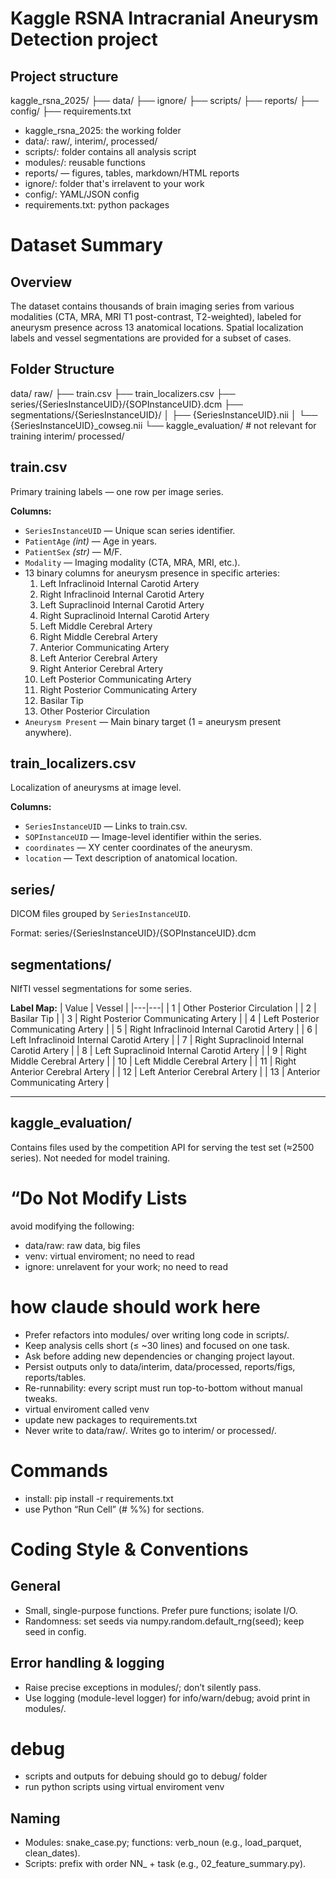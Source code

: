 # Kaggle RSNA Intracranial Aneurysm Detection project

## Project structure
kaggle_rsna_2025/
├── data/
├── ignore/
├── scripts/
├── reports/
├── config/
├── requirements.txt

 - kaggle_rsna_2025: the working folder
 - data/: raw/, interim/, processed/
 - scripts/: folder contains all analysis script
 - modules/: reusable functions
 - reports/ — figures, tables, markdown/HTML reports
 - ignore/: folder that's irrelavent to your work
 - config/: YAML/JSON config
 - requirements.txt: python packages

# Dataset Summary
## Overview
The dataset contains thousands of brain imaging series from various modalities (CTA, MRA, MRI T1 post-contrast, T2-weighted), labeled for aneurysm presence across 13 anatomical locations. Spatial localization labels and vessel segmentations are provided for a subset of cases.


## Folder Structure
data/
raw/
  ├── train.csv
  ├── train_localizers.csv
  ├── series/{SeriesInstanceUID}/{SOPInstanceUID}.dcm
  ├── segmentations/{SeriesInstanceUID}/
  │   ├── {SeriesInstanceUID}.nii
  │   └── {SeriesInstanceUID}_cowseg.nii
  └── kaggle_evaluation/   # not relevant for training
interim/
processed/

## train.csv
Primary training labels — one row per image series.

**Columns:**
- `SeriesInstanceUID` — Unique scan series identifier.
- `PatientAge` *(int)* — Age in years.
- `PatientSex` *(str)* — M/F.
- `Modality` — Imaging modality (CTA, MRA, MRI, etc.).
- 13 binary columns for aneurysm presence in specific arteries:
  1. Left Infraclinoid Internal Carotid Artery  
  2. Right Infraclinoid Internal Carotid Artery  
  3. Left Supraclinoid Internal Carotid Artery  
  4. Right Supraclinoid Internal Carotid Artery  
  5. Left Middle Cerebral Artery  
  6. Right Middle Cerebral Artery  
  7. Anterior Communicating Artery  
  8. Left Anterior Cerebral Artery  
  9. Right Anterior Cerebral Artery  
  10. Left Posterior Communicating Artery  
  11. Right Posterior Communicating Artery  
  12. Basilar Tip  
  13. Other Posterior Circulation
- `Aneurysm Present` — Main binary target (1 = aneurysm present anywhere).

## train_localizers.csv
Localization of aneurysms at image level.

**Columns:**
- `SeriesInstanceUID` — Links to train.csv.
- `SOPInstanceUID` — Image-level identifier within the series.
- `coordinates` — XY center coordinates of the aneurysm.
- `location` — Text description of anatomical location.


## series/
DICOM files grouped by `SeriesInstanceUID`.

Format:
series/{SeriesInstanceUID}/{SOPInstanceUID}.dcm

## segmentations/
NIfTI vessel segmentations for some series.

**Label Map:**
| Value | Vessel |
|---|---|
| 1  | Other Posterior Circulation |
| 2  | Basilar Tip |
| 3  | Right Posterior Communicating Artery |
| 4  | Left Posterior Communicating Artery |
| 5  | Right Infraclinoid Internal Carotid Artery |
| 6  | Left Infraclinoid Internal Carotid Artery |
| 7  | Right Supraclinoid Internal Carotid Artery |
| 8  | Left Supraclinoid Internal Carotid Artery |
| 9  | Right Middle Cerebral Artery |
| 10 | Left Middle Cerebral Artery |
| 11 | Right Anterior Cerebral Artery |
| 12 | Left Anterior Cerebral Artery |
| 13 | Anterior Communicating Artery |

---

## kaggle_evaluation/
Contains files used by the competition API for serving the test set (≈2500 series). Not needed for model training.


# “Do Not Modify Lists
avoid modifying the following: 
 - data/raw: raw data, big files
 - venv: virtual enviroment; no need to read
 - ignore: unrelavent for your work; no need to read



# how claude should work here
 - Prefer refactors into modules/ over writing long code in scripts/.
 - Keep analysis cells short (≤ ~30 lines) and focused on one task.
 - Ask before adding new dependencies or changing project layout.
 - Persist outputs only to data/interim, data/processed, reports/figs, reports/tables.
 - Re-runnability: every script must run top-to-bottom without manual tweaks.
 - virtual enviroment called venv
 - update new packages to requirements.txt
 - Never write to data/raw/. Writes go to interim/ or processed/.

#  Commands
 - install: pip install -r requirements.txt
 - use Python “Run Cell” (# %%) for sections.


# Coding Style & Conventions
## General
 - Small, single-purpose functions. Prefer pure functions; isolate I/O.
 - Randomness: set seeds via numpy.random.default_rng(seed); keep seed in config.

## Error handling & logging
 - Raise precise exceptions in modules/; don’t silently pass.
 - Use logging (module-level logger) for info/warn/debug; avoid print in modules/.

# debug
 - scripts and outputs for debuing should go to debug/ folder
 - run python scripts using virtual enviroment venv

## Naming
 - Modules: snake_case.py; functions: verb_noun (e.g., load_parquet, clean_dates).
 - Scripts: prefix with order NN_ + task (e.g., 02_feature_summary.py).





